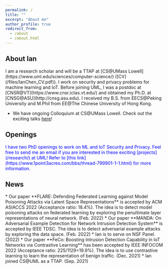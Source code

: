 ```yaml
---
permalink: /
title: ""
excerpt: "About me"
author_profile: true
redirect_from: 
  - /about
  - /about.html
---
```

<h2 id="biography"> About Ian</h2>  
I am a research scholar and will be a TTAP at [CS@UMass Lowell](https://www.uml.edu/sciences/computer-science/) ([CV](/files/IanChen_CV.pdf)). I work on security and privacy problems for machine learning and IoT. Before joining UML, I was a postdoc at [CNSR@VT](https://www.cnsr.ictas.vt.edu/) and obtained my Ph.D. at [CNSG@ASU](http://cnsg.asu.edu). I received my B.S. from EECS@Peking University and M.Phil from EE@The Chinese University of Hong Kong.

* We have ongoing Colloquium at CS@UMass Lowell. Check out the exciting talks [here](https://ianchen88.github.io/cscolloquium/)!

<h2 id="Openings"> Openings</h2>
<span style="color:blue">I have two PhD openings to work on ML and IoT Security and Privacy. Feel free to send me an email if you are interested in these exciting [projects](/research/) at UML! Refer to [this link](https://www.1point3acres.com/bbs/thread-799901-1-1.html) for more information.</span>

<h2 id="News"> News</h2>
* Our paper **FLARE: Defending Federated Learning against Model Poisoning Attacks via Latent Space Representations** is accepted by ACM ASIACCS 2022 (Acceptance ratio: 18.4%). The idea is to detect model poisoning attacks on federated learning by exploring the penultimate layer representations of neural network. (Feb. 2022)
* Our paper **MANDA: On Adversarial Example Detection for Network Intrusion Detection System** is accepted by IEEE TDSC. The idea is to detect adversarial example attacks by exploring the data space. (Feb. 2022)
* Ian is to serve on NSF Panel. (2022)
* Our paper **FeCo: Boosting Intrusion Detection Capability in IoT Networks via Contrastive Learning** has been accepted by IEEE INFOCOM 2022 (Acceptance ratio: 225/1129=19.9%). The idea is to use contrastive learning to learn the representation of benign traffic. (Dec. 2021)
* Ian joined CS@UML as a TTAP. (Sep. 2021)
